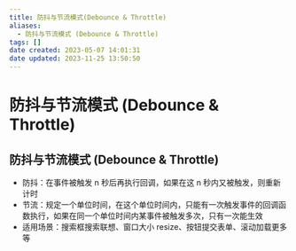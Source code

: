 ```yaml
---
title: 防抖与节流模式(Debounce & Throttle)
aliases:
  - 防抖与节流模式 (Debounce & Throttle)
tags: []
date created: 2023-05-07 14:01:31
date updated: 2023-11-25 13:50:50
---
```


# 防抖与节流模式 (Debounce & Throttle)

## 防抖与节流模式 (Debounce & Throttle)

- 防抖：在事件被触发 n 秒后再执行回调，如果在这 n 秒内又被触发，则重新计时
- 节流：规定一个单位时间，在这个单位时间内，只能有一次触发事件的回调函数执行，如果在同一个单位时间内某事件被触发多次，只有一次能生效
- 适用场景：搜索框搜索联想、窗口大小 resize、按钮提交表单、滚动加载更多等
